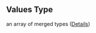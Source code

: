 ## Values Type

an array of merged types ([Details](pipeline-definition-definitions-joinfunction-properties-stdjoin-values-items.md))

